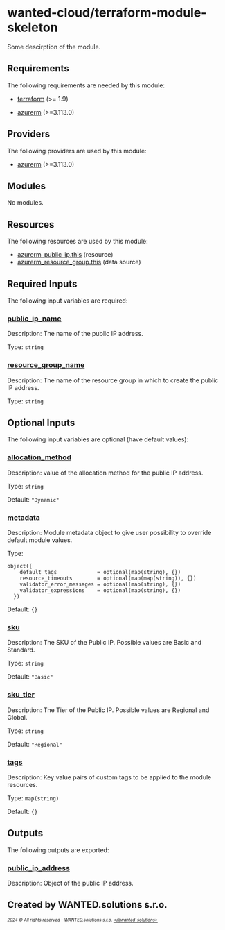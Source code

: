 <!-- BEGIN_TF_DOCS -->
# wanted-cloud/terraform-module-skeleton

Some descirption of the module.

## Requirements

The following requirements are needed by this module:

- <a name="requirement_terraform"></a> [terraform](#requirement\_terraform) (>= 1.9)

- <a name="requirement_azurerm"></a> [azurerm](#requirement\_azurerm) (>=3.113.0)

## Providers

The following providers are used by this module:

- <a name="provider_azurerm"></a> [azurerm](#provider\_azurerm) (>=3.113.0)

## Modules

No modules.

## Resources

The following resources are used by this module:

- [azurerm_public_ip.this](https://registry.terraform.io/providers/hashicorp/azurerm/latest/docs/resources/public_ip) (resource)
- [azurerm_resource_group.this](https://registry.terraform.io/providers/hashicorp/azurerm/latest/docs/data-sources/resource_group) (data source)

## Required Inputs

The following input variables are required:

### <a name="input_public_ip_name"></a> [public\_ip\_name](#input\_public\_ip\_name)

Description: The name of the public IP address.

Type: `string`

### <a name="input_resource_group_name"></a> [resource\_group\_name](#input\_resource\_group\_name)

Description: The name of the resource group in which to create the public IP address.

Type: `string`

## Optional Inputs

The following input variables are optional (have default values):

### <a name="input_allocation_method"></a> [allocation\_method](#input\_allocation\_method)

Description: value of the allocation method for the public IP address.

Type: `string`

Default: `"Dynamic"`

### <a name="input_metadata"></a> [metadata](#input\_metadata)

Description: Module metadata object to give user possibility to override default module values.

Type:

```hcl
object({
    default_tags             = optional(map(string), {})
    resource_timeouts        = optional(map(map(string)), {})
    validator_error_messages = optional(map(string), {})
    validator_expressions    = optional(map(string), {})
  })
```

Default: `{}`

### <a name="input_sku"></a> [sku](#input\_sku)

Description: The SKU of the Public IP. Possible values are Basic and Standard.

Type: `string`

Default: `"Basic"`

### <a name="input_sku_tier"></a> [sku\_tier](#input\_sku\_tier)

Description: The Tier of the Public IP. Possible values are Regional and Global.

Type: `string`

Default: `"Regional"`

### <a name="input_tags"></a> [tags](#input\_tags)

Description: Key value pairs of custom tags to be applied to the module resources.

Type: `map(string)`

Default: `{}`

## Outputs

The following outputs are exported:

### <a name="output_public_ip_address"></a> [public\_ip\_address](#output\_public\_ip\_address)

Description: Object of the public IP address.

Created by WANTED.solutions s.r.o.
---
<sup><sub>_2024 &copy; All rights reserved - WANTED.solutions s.r.o. [<@wanted-solutions>](https://github.com/wanted-solutions)_</sub></sup>
<!-- END_TF_DOCS -->